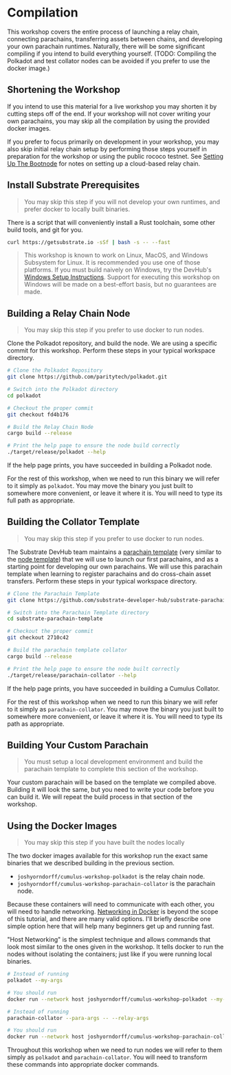 # Compilation

This workshop covers the entire process of launching a relay chain, connecting parachains, transferring assets between chains, and developing your own parachain runtimes. Naturally, there will be some significant compiling if you intend to build everything yourself. (TODO: Compiling the Polkadot and test collator nodes can be avoided if you prefer to use the docker image.)

## Shortening the Workshop

If you intend to use this material for a live workshop you may shorten it by cutting steps off of the end. If your workshop will not cover writing your own parachains, you may skip all the compilation by using the provided docker images.

If you prefer to focus primarily on development in your workshop, you may also skip initial relay chain setup by performing those steps yourself in preparation for the workshop or using the public rococo testnet. See [Setting Up The Bootnode](../SettingUpTheBootnode.md) for notes on setting up a cloud-based relay chain.

## Install Substrate Prerequisites

> You may skip this step if you will not develop your own runtimes, and prefer docker to locally built binaries.

There is a script that will conveniently install a Rust toolchain, some other build tools, and git for you.

```bash
curl https://getsubstrate.io -sSf | bash -s -- --fast
```

> This workshop is known to work on Linux, MacOS, and Windows Subsystem for Linux. It is recommended you use one of those platforms. If you must build naively on Windows, try the DevHub's [Windows Setup Instructions](https://substrate.dev/docs/en/knowledgebase/getting-started/windows-users). Support for executing this workshop on Windows will be made on a best-effort basis, but no guarantees are made.

## Building a Relay Chain Node

> You may skip this step if you prefer to use docker to run nodes.

Clone the Polkadot repository, and build the node. We are using a specific commit for this workshop. Perform these steps in your typical workspace directory.

```bash
# Clone the Polkadot Repository
git clone https://github.com/paritytech/polkadot.git

# Switch into the Polkadot directory
cd polkadot

# Checkout the proper commit
git checkout fd4b176

# Build the Relay Chain Node
cargo build --release

# Print the help page to ensure the node build correctly
./target/release/polkadot --help
```

If the help page prints, you have succeeded in building a Polkadot node.

For the rest of this workshop, when we need to run this binary we will refer to it simply as `polkadot`. You may move the binary you just built to somewhere more convenient, or leave it where it is. You will need to type its full path as appropriate.

## Building the Collator Template

> You may skip this step if you prefer to use docker to run nodes.

The Substrate DevHub team maintains a [parachain template](https://github.com/substrate-developer-hub/substrate-parachain-template) (very similar to the [node template](https://github.com/substrate-developer-hub/substrate-node-template)) that we will use to launch our first parachains, and as a starting point for developing our own parachains. We will use this parachain template when learning to register parachains and do cross-chain asset transfers. Perform these steps in your typical workspace directory.

```bash
# Clone the Parachain Template
git clone https://github.com/substrate-developer-hub/substrate-parachain-template.git

# Switch into the Parachain Template directory
cd substrate-parachain-template

# Checkout the proper commit
git checkout 2710c42

# Build the parachain template collator
cargo build --release

# Print the help page to ensure the node built correctly
./target/release/parachain-collator --help
```

If the help page prints, you have succeeded in building a Cumulus Collator.

For the rest of this workshop when we need to run this binary we will refer to it simply as `parachain-collator`. You may move the binary you just built to somewhere more convenient, or leave it where it is.  You will need to type its path as appropriate.

## Building Your Custom Parachain

> You must setup a local development environment and build the parachain template to complete this section of the workshop.

Your custom parachain will be based on the template we compiled above. Building it will look the same, but you need to write your code before you can build it. We will repeat the build process in that section of the workshop.

## Using the Docker Images

> You may skip this step if you have built the nodes locally

The two docker images available for this workshop run the exact same binaries that we described building in the previous section.

* `joshyorndorff/cumulus-workshop-polkadot` is the relay chain node.
* `joshyorndorff/cumulus-workshop-parachain-collator` is the parachain node.

Because these containers will need to communicate with each other, you will need to handle networking. [Networking in Docker](https://docs.docker.com/network/) is beyond the scope of this tutorial, and there are many valid options. I'll briefly describe one simple option here that will help many beginners get up and running fast.

"Host Networking" is the simplest technique and allows commands that look most similar to the ones given in the workshop. It tells docker to run the nodes without isolating the containers; just like if you were running local binaries.

```bash
# Instead of running
polkadot --my-args

# You should run
docker run --network host joshyorndorff/cumulus-workshop-polkadot --my-args
```

```bash
# Instead of running
parachain-collator --para-args -- --relay-args

# You should run
docker run --network host joshyorndorff/cumulus-workshop-parachain-collator --para-args -- --relay-args
```

Throughout this workshop when we need to run nodes we will refer to them simply as `polkadot` and `parachain-collator`. You will need to transform these commands into appropriate docker commands.
